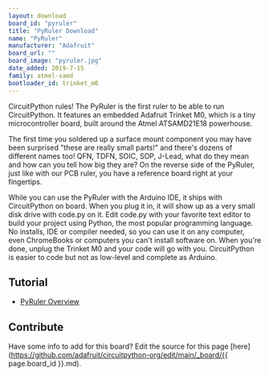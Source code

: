 ```yaml
---
layout: download
board_id: "pyruler"
title: "PyRuler Download"
name: "PyRuler"
manufacturer: "Adafruit"
board_url: ""
board_image: "pyruler.jpg"
date_added: 2019-7-15
family: atmel-samd
bootloader_id: trinket_m0
---
```


CircuitPython rules! The PyRuler is the first ruler to be able to run CircuitPython. It features an embedded Adafruit Trinket M0, which is a tiny microcontroller board, built around the Atmel ATSAMD21E18 powerhouse. 

The first time you soldered up a surface mount component you may have been surprised "these are really small parts!" and there's dozens of different names too! QFN, TDFN, SOIC, SOP, J-Lead, what do they mean and how can you tell how big they are? On the reverse side of the PyRuler, just like with our PCB ruler, you have a reference board right at your fingertips.

While you can use the PyRuler with the Arduino IDE, it ships with CircuitPython on board. When you plug it in, it will show up as a very small disk drive with code.py on it. Edit code.py with your favorite text editor to build your project using Python, the most popular programming language. No installs, IDE or compiler needed, so you can use it on any computer, even ChromeBooks or computers you can't install software on. When you're done, unplug the Trinket M0 and your code will go with you. CircuitPython is easier to code but not as low-level and complete as Arduino.

## Tutorial

- [PyRuler Overview](https://learn.adafruit.com/adafruit-pyruler)

## Contribute

Have some info to add for this board? Edit the source for this page [here](https://github.com/adafruit/circuitpython-org/edit/main/_board/{{ page.board_id }}.md).
